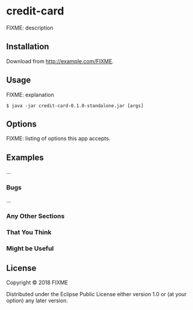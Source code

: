 # credit-card

FIXME: description

## Installation

Download from http://example.com/FIXME.

## Usage

FIXME: explanation

    $ java -jar credit-card-0.1.0-standalone.jar [args]

## Options

FIXME: listing of options this app accepts.

## Examples

...

### Bugs

...

### Any Other Sections
### That You Think
### Might be Useful

## License

Copyright © 2018 FIXME

Distributed under the Eclipse Public License either version 1.0 or (at
your option) any later version.
